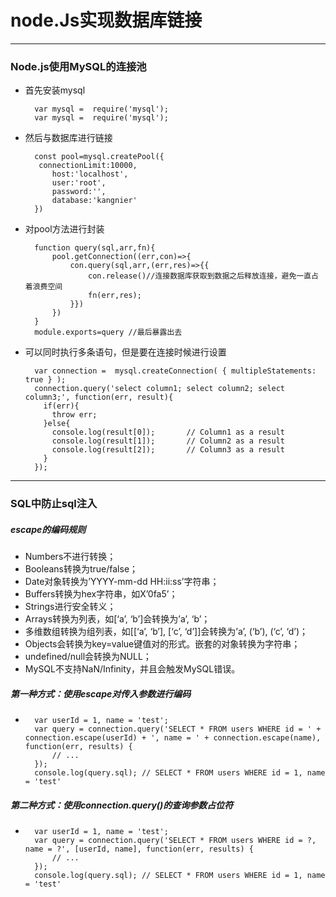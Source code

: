 # node.Js实现数据库链接
---
### Node.js使用MySQL的连接池
* 首先安装mysql   

		var mysql =  require('mysql');
		var mysql =  require('mysql');
* 然后与数据库进行链接

		const pool=mysql.createPool({  
		 connectionLimit:10000,   
			host:'localhost',   
			user:'root',   
			password:'',   
			database:'kangnier'    
		})
* 对pool方法进行封装

		function query(sql,arr,fn){
			pool.getConnection((err,con)=>{
				con.query(sql,arr,(err,res)=>{{
					con.release()//连接数据库获取到数据之后释放连接，避免一直占着浪费空间
					fn(err,res);
				}})
			})
		}
		module.exports=query //最后暴露出去

* 可以同时执行多条语句，但是要在连接时候进行设置

		var connection =  mysql.createConnection( { multipleStatements: true } );		
		connection.query('select column1; select column2; select column3;', function(err, result){
		  if(err){
		  	throw err;
		  }else{
		  	console.log(result[0]);       // Column1 as a result
		  	console.log(result[1]);       // Column2 as a result
		  	console.log(result[2]);       // Column3 as a result
		  }
		});

---
### SQL中防止sql注入
##### escape的编码规则
* Numbers不进行转换；
* Booleans转换为true/false；
* Date对象转换为’YYYY-mm-dd HH:ii:ss’字符串；
* Buffers转换为hex字符串，如X’0fa5’；
* Strings进行安全转义；
* Arrays转换为列表，如[‘a’, ‘b’]会转换为’a’, ‘b’；
* 多维数组转换为组列表，如[[‘a’, ‘b’], [‘c’, ‘d’]]会转换为’a’, (‘b’), (‘c’, ‘d’)；
* Objects会转换为key=value键值对的形式。嵌套的对象转换为字符串；
* undefined/null会转换为NULL；
* MySQL不支持NaN/Infinity，并且会触发MySQL错误。

##### 第一种方式：使用escape对传入参数进行编码   
* 
		var userId = 1, name = 'test';
		var query = connection.query('SELECT * FROM users WHERE id = ' + connection.escape(userId) + ', name = ' + connection.escape(name), function(err, results) {
		    // ...
		});
		console.log(query.sql); // SELECT * FROM users WHERE id = 1, name = 'test'

##### 第二种方式：使用connection.query()的查询参数占位符   
*   
		var userId = 1, name = 'test';
		var query = connection.query('SELECT * FROM users WHERE id = ?, name = ?', [userId, name], function(err, results) {
		    // ...
		});
		console.log(query.sql); // SELECT * FROM users WHERE id = 1, name = 'test'